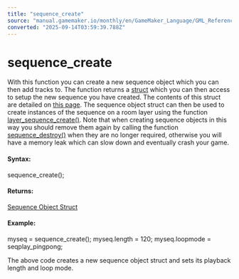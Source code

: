```yaml
---
title: "sequence_create"
source: "manual.gamemaker.io/monthly/en/GameMaker_Language/GML_Reference/Asset_Management/Sequences/sequence_create.htm"
converted: "2025-09-14T03:59:39.788Z"
---
```


# sequence\_create

With this function you can create a new sequence object which you can then add tracks to. The function returns a [struct](../../../GML_Overview/Structs.md) which you can then access to setup the new sequence you have created. The contents of this struct are detailed on [this page](Sequence_Structs/The_Sequence_Object_Struct.md). The sequence object struct can then be used to create instances of the sequence on a room layer using the function [layer\_sequence\_create()](../Rooms/Sequence_Layers/layer_sequence_create.md). Note that when creating sequence objects in this way you should remove them again by calling the function [sequence\_destroy()](sequence_destroy.md) when they are no longer required, otherwise you will have a memory leak which can slow down and eventually crash your game.

#### Syntax:

sequence\_create();

#### Returns:

[Sequence Object Struct](Sequence_Structs/The_Sequence_Object_Struct.md)

#### Example:

myseq = sequence\_create();
myseq.length = 120;
myseq.loopmode = seqplay\_pingpong;

The above code creates a new sequence object struct and sets its playback length and loop mode.